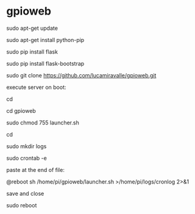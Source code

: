 gpioweb
=======
sudo apt-get update

sudo apt-get install python-pip

sudo pip install flask

sudo pip install flask-bootstrap

sudo git clone https://github.com/lucamiravalle/gpioweb.git

execute server on boot:

cd

cd gpioweb

sudo chmod 755 launcher.sh

cd 

sudo mkdir logs

sudo crontab -e

paste at the end of file:

@reboot sh /home/pi/gpioweb/launcher.sh >/home/pi/logs/cronlog 2>&1

save and close

sudo reboot